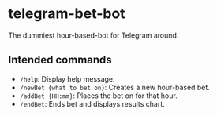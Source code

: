 # telegram-bet-bot
The dummiest hour-based-bot for Telegram around.

## Intended commands

* `/help`: Display help message.
* `/newBet {what to bet on}`: Creates a new hour-based bet.
* `/addBet {HH:mm}`: Places the bet on for that hour.
* `/endBet`: Ends bet and displays results chart.
